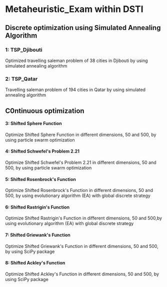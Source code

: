 # Metaheuristic_Exam within DSTI
 

## Discrete optimization using Simulated Annealing Algorithm
### 1: TSP_Djibouti
Optimized travelling saleman problem of 38 cities in Djibouti by using simulated annealing algorithm

### 2: TSP_Qatar
Travelling saleman problem of 194 cities in Qatar by using simulated annealing algorithm

## C0ntinuous optimization
#### 3: Shifted Sphere Function
Optimize Shifted Sphere Function in different dimensions, 50 and 500, by using particle swarm optimization

#### 4: Shifted Schwefel's Problem 2.21
Optimize Shifted Schwefel's Problem 2.21 in different dimensions, 50 and 500, by using particle swarm optimization

#### 5: Shifted Rosenbrock's Function
Optimize Shifted Rosenbrock's Function in different dimensions, 50 and 500, by using evolutionary algorithm (EA) with global discrete strategy

#### 6: Shifted Rastrigin's Function
Optimize Shifted Rastrigin's Function in different dimensions, 50 and 500,by using evolutionary algorithm (EA) with global discrete strategy

#### 7: Shifted Griewank's Function
Optimize Shifted Griewank's Function in different dimensions, 50 and 500, by using SciPy package

#### 8: Shifted Ackley's Function
Optimize Shifted Ackley's Function in different dimensions, 50 and 500, by using SciPy package
